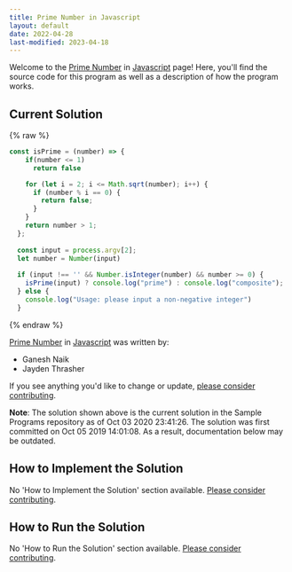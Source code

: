 ```yaml
---
title: Prime Number in Javascript
layout: default
date: 2022-04-28
last-modified: 2023-04-18
---
```


Welcome to the [Prime Number](https://sampleprograms.io/projects/prime-number) in [Javascript](https://sampleprograms.io/languages/javascript) page! Here, you'll find the source code for this program as well as a description of how the program works.

## Current Solution

{% raw %}

```javascript
const isPrime = (number) => {
    if(number <= 1)
      return false

    for (let i = 2; i <= Math.sqrt(number); i++) {
      if (number % i == 0) {
        return false;
      }
    }
    return number > 1;
  };
  
  const input = process.argv[2];
  let number = Number(input)
  
  if (input !== '' && Number.isInteger(number) && number >= 0) {
    isPrime(input) ? console.log("prime") : console.log("composite");
  } else {
    console.log("Usage: please input a non-negative integer")
  }
```

{% endraw %}

[Prime Number](https://sampleprograms.io/projects/prime-number) in [Javascript](https://sampleprograms.io/languages/javascript) was written by:

- Ganesh Naik
- Jayden Thrasher

If you see anything you'd like to change or update, [please consider contributing](https://github.com/TheRenegadeCoder/sample-programs).

**Note**: The solution shown above is the current solution in the Sample Programs repository as of Oct 03 2020 23:41:26. The solution was first committed on Oct 05 2019 14:01:08. As a result, documentation below may be outdated.

## How to Implement the Solution

No 'How to Implement the Solution' section available. [Please consider contributing](https://github.com/TheRenegadeCoder/sample-programs-website).

## How to Run the Solution

No 'How to Run the Solution' section available. [Please consider contributing](https://github.com/TheRenegadeCoder/sample-programs-website).